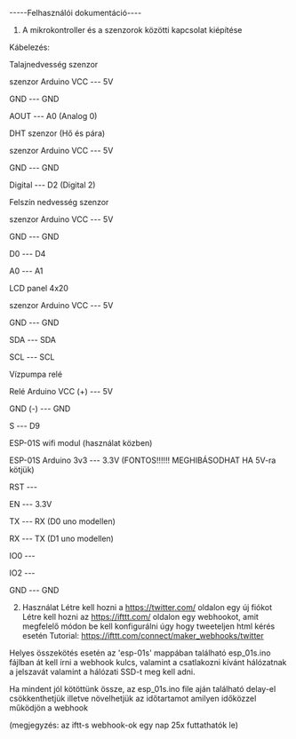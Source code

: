 -----Felhasználói dokumentáció----

1) A mikrokontroller és a szenzorok közötti kapcsolat kiépítése

Kábelezés:

Talajnedvesség szenzor

szenzor		Arduino
VCC	---	5V

GND	---	GND

AOUT	---	A0 (Analog 0)



DHT szenzor (Hő és pára)

szenzor		Arduino
VCC	---	5V

GND	---	GND

Digital	---	D2 (Digital 2)



Felszín nedvesség szenzor

szenzor		Arduino
VCC	---	5V

GND	---	GND

D0	---	D4

A0	---	A1



LCD panel 4x20

szenzor		Arduino
VCC	---	5V

GND	---	GND

SDA	---	SDA

SCL	---	SCL



Vízpumpa relé

Relé		Arduino
VCC (+)	---	5V

GND (-)	---	GND

S	---	D9



ESP-01S wifi modul (használat közben)

ESP-01S		Arduino
3v3	---	3.3V	(FONTOS!!!!!! MEGHIBÁSODHAT HA 5V-ra kötjük)

RST	---	

EN	---	3.3V

TX	---	RX (D0 uno modellen)

RX	---	TX (D1 uno modellen)

IO0	---	

IO2	---	

GND	---	GND





2) Használat
Létre kell hozni a https://twitter.com/ oldalon egy új fiókot
Létre kell hozni az https://ifttt.com/ oldalon egy webhookot, amit megfelelő módon be kell konfigurálni úgy hogy tweeteljen html kérés esetén
Tutorial: https://ifttt.com/connect/maker_webhooks/twitter

Helyes összekötés esetén az 'esp-01s' mappában található esp_01s.ino fájlban át kell írni
a webhook kulcs, valamint a csatlakozni kívánt hálózatnak a jelszavát valamint a hálózati SSD-t meg kell adni.

Ha mindent jól kötöttünk össze, az esp_01s.ino file aján található delay-el csökkenthetjük illetve növelhetjük az időtartamot amilyen időközzel működjön a webhook

(megjegyzés: az iftt-s webhook-ok egy nap 25x futtathatók le)
